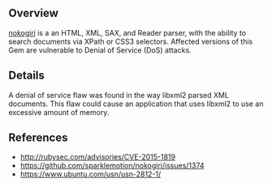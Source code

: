 ## Overview
[nokogiri](https://rubygems.org/gems/nokogiri) is a an HTML, XML, SAX, and Reader parser, with the ability to search documents via XPath or CSS3 selectors.
Affected versions of this Gem are vulnerable to Denial of Service (DoS) attacks.

## Details
A denial of service flaw was found in the way libxml2 parsed XML
documents. This flaw could cause an application that uses libxml2 to use an
excessive amount of memory.

## References
- http://rubysec.com/advisories/CVE-2015-1819
- https://github.com/sparklemotion/nokogiri/issues/1374
- https://www.ubuntu.com/usn/usn-2812-1/
